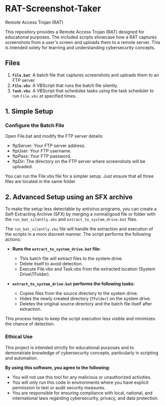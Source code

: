 # RAT-Screenshot-Taker
Remote Access Trojan (RAT)

This repository provides a Remote Access Trojan (RAT) designed for educational purposes. The included scripts showcase how a RAT captures screenshots from a user's screen and uploads them to a remote server. This is intended solely for learning and understanding cybersecurity concepts.

## Files

1. **`File.bat`**: A batch file that captures screenshots and uploads them to an FTP server.
2. **`File.vbs`**: A VBScript that runs the batch file silently.
3. **`Task.vbs`**: A VBScript that schedules tasks using the task scheduler to run `File.vbs` at specified times.


## 1. Simple Setup 

 ### Configure the Batch File
   Open File.bat and modify the FTP server details:
   - ftpServer: Your FTP server address.
   - ftpUser: Your FTP username.
   - ftpPass: Your FTP password.
   - ftpDir: The directory on the FTP server where screenshots will be uploaded.

You can run the File.vbs file for a simpler setup. Just ensure that all three files are located in the same folder     

## 2. Advanced Setup using an SFX archive

To make the setup less detectable by antivirus programs, you can create a Self-Extracting Archive (SFX) by merging a normal/good file or folder with the `run_bat_silently.vbs` and `extract_to_system_drive.bat` files.

The `run_bat_silently.vbs` file will handle the extraction and execution of the scripts in a more discreet manner. The script performs the following actions:

- **Runs the `extract_to_system_drive.bat` file:**
  - This batch file will extract files to the system drive.
  - Delete itself to avoid detection.
  - Execute File.vbs and Task.vbs from the extracted location (System Drive\TFolder).
  
- **`extract_to_system_drive.bat` performs the following tasks:**
  - Copies files from the source directory to the system drive.
  - Hides the newly created directory (`TFolder`) on the system drive.
  - Deletes the original source directory and the batch file itself after extraction.

This process helps to keep the script execution less visible and minimizes the chance of detection.

### Ethical Use

This project is intended strictly for educational purposes and to demonstrate knowledge of cybersecurity concepts, particularly in scripting and automation. 

**By using this software, you agree to the following:**
- You will not use this tool for any malicious or unauthorized activities.
- You will only run this code in environments where you have explicit permission to test or audit security measures.
- You are responsible for ensuring compliance with local, national, and international laws regarding cybersecurity, privacy, and data protection.



       
     



